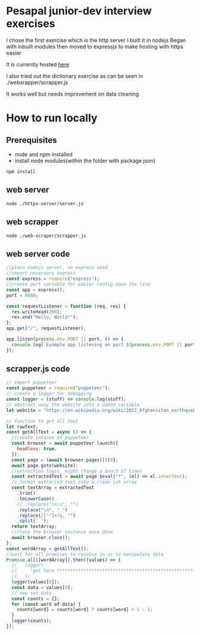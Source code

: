 # Pesapal junior-dev interview exercises

I chose the first exercise which is the http server
I built it in nodejs
Began with inbuilt modules then moved to expressjs to make hosting with https easier

It is currently hosted [here](https://node-server-ted.herokuapp.com/)

I also tried out the dictionary exercise as can be seen in ./websrapper/scrapper.js

It works well but needs improvement on data cleaning

# How to run locally
## Prerequisites
- node and npm installed
- install node modules(within the folder with package.json)
```
npm install
```

## web server
```
node ./https-server/server.js
```
## web scrapper
```
node ./web-scraper/scrapper.js
```

## web server code

```javascript
//plain nodejs server, no express used
//import necessary express
const express = require("express");
//create port variable for easier config down the line
const app = express();
port = 8080;

const requestListener = function (req, res) {
  res.writeHead(200);
  res.end("Hello, World!");
};
app.get("/", requestListener);

app.listen(process.env.PORT || port, () => {
  console.log(`Example app listening on port ${process.env.PORT || port}`);
});
```

## scrapper.js code

```javascript
// import puppeteer
const puppeteer = require("puppeteer");
// create a logger for debugging
const logger = (stuff) => console.log(stuff);
// abstract away the website into a named variable
let website = "https://en.wikipedia.org/wiki/2022_Afghanistan_earthquake";

// function to get all text
let rawText;
const getAllText = async () => {
  //create intance of puppeteer
  const browser = await puppeteer.launch({
    headless: true,
  });
  const page = (await browser.pages())[0];
  await page.goto(website);
  //extraction logic, might change a bunch of times
  const extractedText = await page.$eval("*", (el) => el.innerText);
  // format extracted text into a clean-ish array
  const textArray = extractedText
    .trim()
    .toLowerCase()
    // .replace("\n\n", "")
    .replace("\n", " ")
    .replace(/['"]+/g, "")
    .split(` `);
  return textArray;
  //close the browser instance once done
  await browser.close();
};
const wordArray = getAllText();
//wait for all promises to resolve so as to manipulate data
Promise.all([wordArray]).then((values) => {
  //   logger(
  //     "got here **********************************************************************"
  //   );
  logger(values[0]);
  const data = values[0];
  // new set data
  const counts = {};
  for (const word of data) {
    counts[word] = counts[word] ? counts[word] + 1 : 1;
  }
  logger(counts);
});
```
